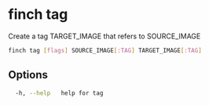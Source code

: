 # finch tag

Create a tag TARGET_IMAGE that refers to SOURCE_IMAGE

```bash
finch tag [flags] SOURCE_IMAGE[:TAG] TARGET_IMAGE[:TAG]
```

## Options

```bash
  -h, --help   help for tag
```
